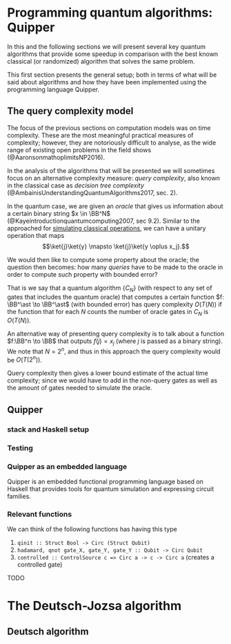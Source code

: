 # Programming quantum algorithms: Quipper

In this and the following sections we will present several key quantum algorithms that provide some speedup in comparison with the best known classical (or randomized) algorithm that solves the same problem.

This first section presents the general setup; both in terms of what will be said about algorithms and how they have been implemented using the programming language Quipper.

## The query complexity model

The focus of the previous sections on computation models was on time complexity.
These are the most meaningful practical measures of complexity; however, they are notoriously difficult to analyse, as the wide range of existing open problems in the field shows (@AaronsonmathoplimitsNP2016).

In the analysis of the algorithms that will be presented we will sometimes focus on an alternative complexity measure: *query complexity*, also known in the classical case as *decision tree complexity* (@AmbainisUnderstandingQuantumAlgorithms2017, sec. 2).

In the quantum case, we are given an *oracle* that gives us information about a certain binary string $x \in \BB^N$ (@Kayeintroductionquantumcomputing2007, sec 9.2).
Similar to the approached for [simulating classical operations](#simulating-classical-operations), we can have a unitary operation that maps $$\ket{j}\ket{y} \mapsto \ket{j}\ket{y \oplus x_j}.$$

We would then like to compute some property about the oracle; the question then becomes: 
how many *queries* have to be made to the oracle in order to compute such property with bounded error?

That is we say that a quantum algorithm $\{C_N\}_{}$ (with respect to any set of gates that includes the quantum oracle) that computes a certain function $f: \BB^\ast \to \BB^\ast$ (with bounded error) has query complexity $O(T(N))$ if the function that for each $N$ counts the number of oracle gates in $C_N$ is $O(T(N))$.

An alternative way of presenting query complexity is to talk about a function $f:\BB^n \to \BB$ that outputs $f(j) = x_j$ (where $j$ is passed as a binary string). We note that $N = 2^n$, and thus in this approach the query complexity would be $O(T(2^n))$.

Query complexity then gives a lower bound estimate of the actual time complexity; since we would have to add in the non-query gates as well as the amount of gates needed to simulate the oracle.

## Quipper

### stack and Haskell setup 

### Testing

### Quipper as an embedded language

Quipper is an embedded functional programming language based on Haskell that provides tools for quantum simulation and expressing circuit families.

### Relevant functions
We can think of the following functions has having this type

1. `qinit :: Struct Bool -> Circ (Struct Qubit)`
2. `hadamard, qnot gate_X, gate_Y, gate_Y :: Qubit -> Circ Qubit`
3. `controlled :: ControlSource c => Circ a -> c -> Circ a` (creates a controlled gate)

TODO


# The Deutsch-Jozsa algorithm

## Deutsch algorithm
